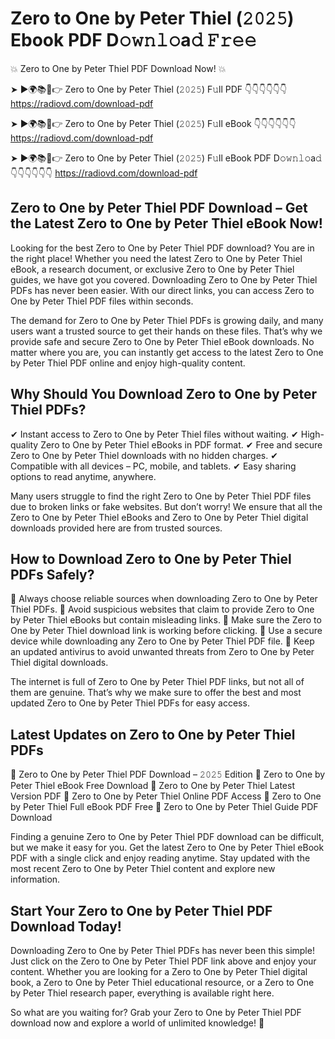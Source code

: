 # Zero to One by Peter Thiel (𝟸𝟶𝟸𝟻) Ebook PDF D𝚘𝚠𝚗𝚕𝚘a𝚍 𝙵𝚛𝚎𝚎

💥 Zero to One by Peter Thiel PDF Download Now! 💥

➤ ►🌍📚📱👉 Zero to One by Peter Thiel (𝟸𝟶𝟸𝟻) F𝚞ll PDF 👇👇👇👇👇👇
https://radiovd.com/download-pdf

➤ ►🌍📚📱👉 Zero to One by Peter Thiel (𝟸𝟶𝟸𝟻) F𝚞ll eBook 👇👇👇👇👇👇
https://radiovd.com/download-pdf

➤ ►🌍📚📱👉 Zero to One by Peter Thiel (𝟸𝟶𝟸𝟻) F𝚞ll eBook PDF D𝚘𝚠𝚗𝚕𝚘a𝚍 👇👇👇👇👇👇
https://radiovd.com/download-pdf

## Zero to One by Peter Thiel PDF Download – Get the Latest Zero to One by Peter Thiel eBook Now!

Looking for the best Zero to One by Peter Thiel PDF download? You are in the right place! Whether you need the latest Zero to One by Peter Thiel eBook, a research document, or exclusive Zero to One by Peter Thiel guides, we have got you covered. Downloading Zero to One by Peter Thiel PDFs has never been easier. With our direct links, you can access Zero to One by Peter Thiel PDF files within seconds.

The demand for Zero to One by Peter Thiel PDFs is growing daily, and many users want a trusted source to get their hands on these files. That’s why we provide safe and secure Zero to One by Peter Thiel eBook downloads. No matter where you are, you can instantly get access to the latest Zero to One by Peter Thiel PDF online and enjoy high-quality content.

## Why Should You Download Zero to One by Peter Thiel PDFs?

✔ Instant access to Zero to One by Peter Thiel files without waiting.
✔ High-quality Zero to One by Peter Thiel eBooks in PDF format.
✔ Free and secure Zero to One by Peter Thiel downloads with no hidden charges.
✔ Compatible with all devices – PC, mobile, and tablets.
✔ Easy sharing options to read anytime, anywhere.

Many users struggle to find the right Zero to One by Peter Thiel PDF files due to broken links or fake websites. But don’t worry! We ensure that all the Zero to One by Peter Thiel eBooks and Zero to One by Peter Thiel digital downloads provided here are from trusted sources.

## How to Download Zero to One by Peter Thiel PDFs Safely?

📌 Always choose reliable sources when downloading Zero to One by Peter Thiel PDFs.
📌 Avoid suspicious websites that claim to provide Zero to One by Peter Thiel eBooks but contain misleading links.
📌 Make sure the Zero to One by Peter Thiel download link is working before clicking.
📌 Use a secure device while downloading any Zero to One by Peter Thiel PDF file.
📌 Keep an updated antivirus to avoid unwanted threats from Zero to One by Peter Thiel digital downloads.

The internet is full of Zero to One by Peter Thiel PDF links, but not all of them are genuine. That’s why we make sure to offer the best and most updated Zero to One by Peter Thiel PDFs for easy access.

## Latest Updates on Zero to One by Peter Thiel PDFs

🔹 Zero to One by Peter Thiel PDF Download – 𝟸𝟶𝟸𝟻 Edition
🔹 Zero to One by Peter Thiel eBook Free Download
🔹 Zero to One by Peter Thiel Latest Version PDF
🔹 Zero to One by Peter Thiel Online PDF Access
🔹 Zero to One by Peter Thiel Full eBook PDF Free
🔹 Zero to One by Peter Thiel Guide PDF Download

Finding a genuine Zero to One by Peter Thiel PDF download can be difficult, but we make it easy for you. Get the latest Zero to One by Peter Thiel eBook PDF with a single click and enjoy reading anytime. Stay updated with the most recent Zero to One by Peter Thiel content and explore new information.

## Start Your Zero to One by Peter Thiel PDF Download Today!

Downloading Zero to One by Peter Thiel PDFs has never been this simple! Just click on the Zero to One by Peter Thiel PDF link above and enjoy your content. Whether you are looking for a Zero to One by Peter Thiel digital book, a Zero to One by Peter Thiel educational resource, or a Zero to One by Peter Thiel research paper, everything is available right here.

So what are you waiting for? Grab your Zero to One by Peter Thiel PDF download now and explore a world of unlimited knowledge! 🚀